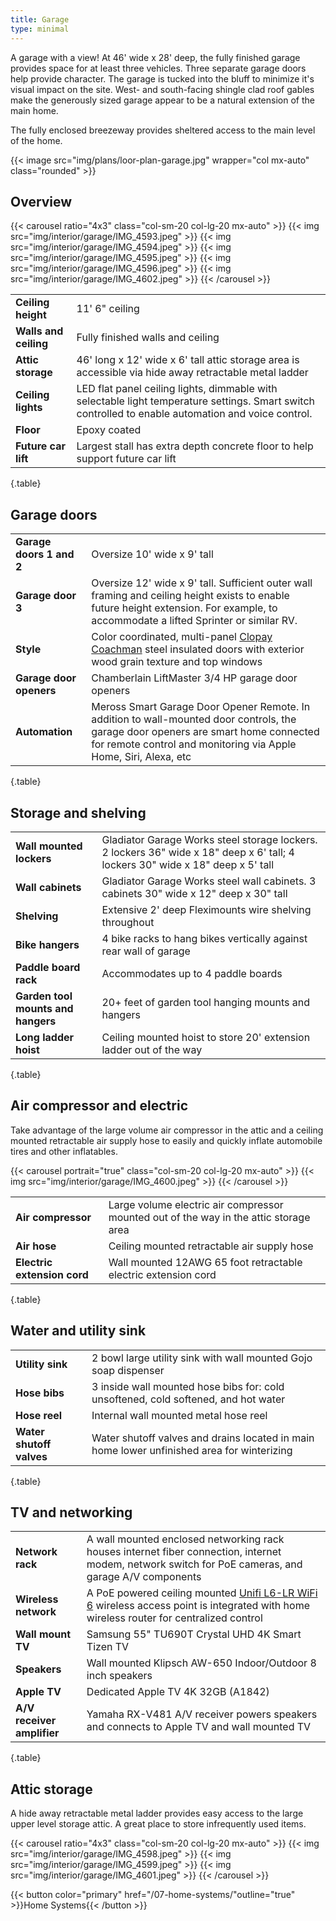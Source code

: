 ```yaml
---
title: Garage
type: minimal
---
```


A garage with a view! At 46' wide x 28' deep, the fully finished garage provides space for at least three vehicles. Three separate garage doors help provide character. The garage is tucked into the bluff to minimize it's visual impact on the site. West- and south-facing shingle clad roof gables make the generously sized garage appear to be a natural extension of the main home. 

The fully enclosed breezeway provides sheltered access to the main level of the home.

{{< image src="img/plans/loor-plan-garage.jpg" wrapper="col mx-auto" class="rounded" >}}

## Overview

{{< carousel ratio="4x3" class="col-sm-20 col-lg-20 mx-auto" >}}
  {{< img src="img/interior/garage/IMG_4593.jpeg" >}}
  {{< img src="img/interior/garage/IMG_4594.jpeg" >}}
  {{< img src="img/interior/garage/IMG_4595.jpeg" >}}
  {{< img src="img/interior/garage/IMG_4596.jpeg" >}}
  {{< img src="img/interior/garage/IMG_4602.jpeg" >}}
{{< /carousel >}}

| | |
|-|-|
|**Ceiling height**|11' 6" ceiling|
|**Walls and ceiling**|Fully finished walls and ceiling|
|**Attic storage**|46' long x 12' wide x 6' tall attic storage area is accessible via hide away retractable metal ladder|
|**Ceiling lights**|LED flat panel ceiling lights, dimmable with selectable light temperature settings. Smart switch controlled to enable automation and voice control.|
|**Floor**|Epoxy coated|
|**Future car lift**|Largest stall has extra depth concrete floor to help support future car lift|
{.table}

## Garage doors

| | |
|-|-|
|**Garage doors 1 and 2**|Oversize 10' wide x 9' tall|
|**Garage door 3**|Oversize 12' wide x 9' tall. Sufficient outer wall framing and ceiling height exists to enable future height extension. For example, to accommodate a lifted Sprinter or similar RV.|
|**Style**|Color coordinated, multi-panel [Clopay Coachman](https://www.clopaydoor.com/coachman) steel insulated doors with exterior wood grain texture and top windows| 
|**Garage door openers**|Chamberlain LiftMaster 3/4 HP garage door openers|
|**Automation**|Meross Smart Garage Door Opener Remote. In addition to wall-mounted door controls, the garage door openers are smart home connected for remote control and monitoring via Apple Home, Siri, Alexa, etc|
{.table}

## Storage and shelving

| | |
|-|-|
|**Wall mounted lockers**|Gladiator Garage Works steel storage lockers. 2 lockers 36" wide x 18" deep x 6' tall; 4 lockers 30" wide x 18" deep x 5' tall|
|**Wall cabinets**|Gladiator Garage Works steel wall cabinets. 3 cabinets 30" wide x 12" deep x 30" tall|
|**Shelving**|Extensive 2' deep Fleximounts wire shelving throughout|
|**Bike hangers**|4 bike racks to hang bikes vertically against rear wall of garage|
|**Paddle board rack**|Accommodates up to 4 paddle boards|
|**Garden tool mounts and hangers**|20+ feet of garden tool hanging mounts and hangers|
|**Long ladder hoist**|Ceiling mounted hoist to store 20' extension ladder out of the way|
{.table}

## Air compressor and electric

Take advantage of the large volume air compressor in the attic and a ceiling mounted retractable air supply hose to easily and quickly inflate automobile tires and other inflatables.

{{< carousel portrait="true" class="col-sm-20 col-lg-20 mx-auto" >}}
  {{< img src="img/interior/garage/IMG_4600.jpeg" >}}
{{< /carousel >}}

| | |
|-|-|
|**Air compressor**|Large volume electric air compressor mounted out of the way in the attic storage area|
|**Air hose**|Ceiling mounted retractable air supply hose|
|**Electric extension cord**|Wall mounted 12AWG 65 foot retractable electric extension cord|
{.table}

## Water and utility sink

| | |
|-|-|
|**Utility sink**|2 bowl large utility sink with wall mounted Gojo soap dispenser|
|**Hose bibs**|3 inside wall mounted hose bibs for: cold unsoftened, cold softened, and hot water|
|**Hose reel**|Internal wall mounted metal hose reel|
|**Water shutoff valves**|Water shutoff valves and drains located in main home lower unfinished area for winterizing|
{.table}

## TV and networking

| | |
|-|-|
|**Network rack**|A wall mounted enclosed networking rack houses internet fiber connection, internet modem, network switch for PoE cameras, and garage A/V components|
|**Wireless network**|A PoE powered ceiling mounted [Unifi L6-LR WiFi 6](https://store.ui.com/us/en/pro/category/all-wifi/products/u6-lr) wireless access point is integrated with home wireless router for centralized control|
|**Wall mount TV**|Samsung 55" TU690T Crystal UHD 4K Smart Tizen TV|
|**Speakers**|Wall mounted Klipsch AW-650 Indoor/Outdoor 8 inch speakers|
|**Apple TV**|Dedicated Apple TV 4K 32GB (A1842)|
|**A/V receiver amplifier**|Yamaha RX-V481 A/V receiver powers speakers and connects to Apple TV and wall mounted TV|
{.table}

## Attic storage

A hide away retractable metal ladder provides easy access to the large upper level storage attic. A great place to store infrequently used items.

{{< carousel ratio="4x3" class="col-sm-20 col-lg-20 mx-auto" >}}
  {{< img src="img/interior/garage/IMG_4598.jpeg" >}}
  {{< img src="img/interior/garage/IMG_4599.jpeg" >}}
  {{< img src="img/interior/garage/IMG_4601.jpeg" >}}
{{< /carousel >}}

{{< button color="primary" href="/07-home-systems/"outline="true" >}}Home Systems{{< /button >}}
